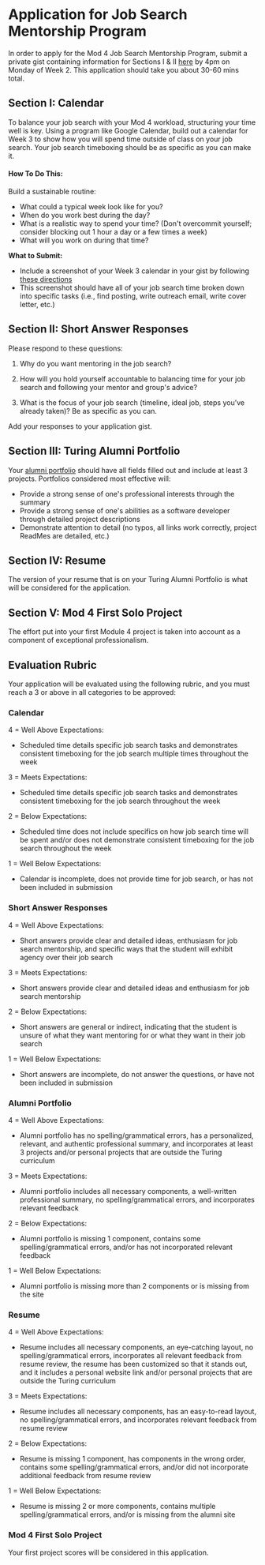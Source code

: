 # Application for Job Search Mentorship Program
In order to apply for the Mod 4 Job Search Mentorship Program, submit a private gist containing information for Sections I & II [here](https://forms.gle/oeRiiGGg9naMeqPV6) by 4pm on Monday of Week 2. This application should take you about 30-60 mins total. 

## Section I: Calendar
To balance your job search with your Mod 4 workload, structuring your time well is key. Using a program like Google Calendar, build out a calendar for Week 3 to show how you will spend time outside of class on your job search. Your job search timeboxing should be as specific as you can make it. 

#### How To Do This:
Build a sustainable routine:
  * What could a typical week look like for you?
  * When do you work best during the day? 
  * What is a realistic way to spend your time? (Don't overcommit yourself; consider blocking out 1 hour a day or a few times a week)
  * What will you work on during that time?
  
**What to Submit:**
* Include a screenshot of your Week 3 calendar in your gist by following [these directions](https://gist.github.com/kannankumar/4c613cac6d9db896062a16e1cc57d3e5)
* This screenshot should have all of your job search time broken down into specific tasks (i.e., find posting, write outreach email, write cover letter, etc.)

## Section II: Short Answer Responses
Please respond to these questions: 

1. Why do you want mentoring in the job search?

2. How will you hold yourself accountable to balancing time for your job search and following your mentor and group's advice?

3. What is the focus of your job search (timeline, ideal job, steps you’ve already taken)? Be as specific as you can.

Add your responses to your application gist.

## Section III: Turing Alumni Portfolio
Your [alumni portfolio](https://alumni.turing.io/) should have all fields filled out and include at least 3 projects. Portfolios considered most effective will:

* Provide a strong sense of one's professional interests through the summary
* Provide a strong sense of one's abilities as a software developer through detailed project descriptions
* Demonstrate attention to detail (no typos, all links work correctly, project ReadMes are detailed, etc.)

## Section IV: Resume
The version of your resume that is on your Turing Alumni Portfolio is what will be considered for the application. 

## Section V: Mod 4 First Solo Project
The effort put into your first Module 4 project is taken into account as a component of exceptional professionalism. 

## Evaluation Rubric
Your application will be evaluated using the following rubric, and you must reach a 3 or above in all categories to be approved:

### Calendar
4 = Well Above Expectations:

* Scheduled time details specific job search tasks and demonstrates consistent timeboxing for the job search multiple times throughout the week 

3 = Meets Expectations: 

* Scheduled time details specific job search tasks and demonstrates consistent timeboxing for the job search throughout the week 

2 = Below Expectations:

* Scheduled time does not include specifics on how job search time will be spent and/or does not demonstrate consistent timeboxing for the job search throughout the week

1 = Well Below Expectations:

* Calendar is incomplete, does not provide time for job search, or has not been included in submission

### Short Answer Responses
4 = Well Above Expectations: 

* Short answers provide clear and detailed ideas, enthusiasm for job search mentorship, and specific ways that the student will exhibit agency over their job search

3 = Meets Expectations:

* Short answers provide clear and detailed ideas and enthusiasm for job search mentorship

2 = Below Expectations:

* Short answers are general or indirect, indicating that the student is unsure of what they want mentoring for or what they want in their job search

1 = Well Below Expectations:

* Short answers are incomplete, do not answer the questions, or have not been included in submission

### Alumni Portfolio
4 = Well Above Expectations: 

* Alumni portfolio has no spelling/grammatical errors, has a personalized, relevant, and authentic professional summary, and incorporates at least 3 projects and/or personal projects that are outside the Turing curriculum

3 = Meets Expectations: 

* Alumni portfolio includes all necessary components, a well-written professional summary, no spelling/grammatical errors, and incorporates relevant feedback

2 = Below Expectations:

* Alumni portfolio is missing 1 component, contains some spelling/grammatical errors, and/or has not incorporated relevant feedback 

1 = Well Below Expectations:

* Alumni portfolio is missing more than 2 components or is missing from the site 

### Resume
4 = Well Above Expectations: 

* Resume includes all necessary components, an eye-catching layout, no spelling/grammatical errors, incorporates all relevant feedback from resume review, the resume has been customized so that it stands out, and it includes a personal website link and/or personal projects that are outside the Turing curriculum

3 = Meets Expectations:

* Resume includes all necessary components, has an easy-to-read layout, no spelling/grammatical errors, and incorporates relevant feedback from resume review

2 = Below Expectations:

* Resume is missing 1 component, has components in the wrong order, contains some spelling/grammatical errors, and/or did not incorporate additional feedback from resume review

1 = Well Below Expectations:

* Resume is missing 2 or more components, contains multiple spelling/grammatical errors, and/or is missing from the alumni site

### Mod 4 First Solo Project
Your first project scores will be considered in this application.
